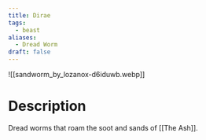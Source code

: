 ```yaml
---
title: Dirae
tags:
  - beast
aliases:
  - Dread Worm
draft: false
---
```

![[sandworm_by_lozanox-d6iduwb.webp]]
# Description
Dread worms that roam the soot and sands of [[The Ash]].